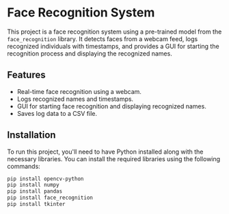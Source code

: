 # Face Recognition System

This project is a face recognition system using a pre-trained model from the `face_recognition` library. It detects faces from a webcam feed, logs recognized individuals with timestamps, and provides a GUI for starting the recognition process and displaying the recognized names.

## Features

- Real-time face recognition using a webcam.
- Logs recognized names and timestamps.
- GUI for starting face recognition and displaying recognized names.
- Saves log data to a CSV file.

## Installation

To run this project, you'll need to have Python installed along with the necessary libraries. You can install the required libraries using the following commands:

```bash
pip install opencv-python
pip install numpy
pip install pandas
pip install face_recognition
pip install tkinter
